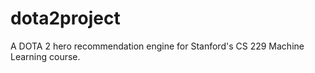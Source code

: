 dota2project
============

A DOTA 2 hero recommendation engine for Stanford's CS 229 Machine Learning course.
